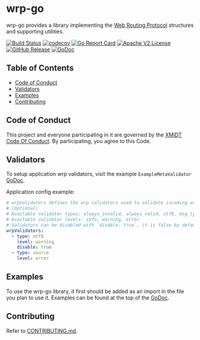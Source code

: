 # wrp-go

wrp-go provides a library implementing the [Web Routing Protocol](https://github.com/xmidt-org/wrp-c/wiki/Web-Routing-Protocol) 
structures and supporting utilities.

[![Build Status](https://github.com/xmidt-org/wrp-go/actions/workflows/ci.yml/badge.svg)](https://github.com/xmidt-org/wrp-go/actions/workflows/ci.yml)
[![codecov](https://codecov.io/gh/xmidt-org/wrp-go/branch/main/graph/badge.svg?token=tWY4sd44iI)](https://codecov.io/gh/xmidt-org/wrp-go)
[![Go Report Card](https://goreportcard.com/badge/github.com/xmidt-org/wrp-go)](https://goreportcard.com/report/github.com/xmidt-org/wrp-go)
[![Apache V2 License](http://img.shields.io/badge/license-Apache%20V2-blue.svg)](https://github.com/xmidt-org/wrp-go/blob/main/LICENSE)
[![GitHub Release](https://img.shields.io/github/release/xmidt-org/wrp-go.svg)](CHANGELOG.md)
[![GoDoc](https://pkg.go.dev/badge/github.com/xmidt-org/wrp-go/v3)](https://pkg.go.dev/github.com/xmidt-org/wrp-go/v3)

## Table of Contents

- [Code of Conduct](#code-of-conduct)
- [Validators](#validators)
- [Examples](#examples)
- [Contributing](#contributing)

## Code of Conduct

This project and everyone participating in it are governed by the [XMiDT Code Of Conduct](https://xmidt.io/code_of_conduct/). 
By participating, you agree to this Code.

## Validators

To setup application wrp validators, visit the example `ExampleMetaValidator` [GoDoc](https://pkg.go.dev/github.com/xmidt-org/wrp-go/v3/wrpvalidator#example-MetaValidator).

Application config example:
```yaml
# wrpValidators defines the wrp validators used to validate incoming wrp messages.
# (Optional)
# Available validator types: always_invalid, always_valid, utf8, msg_type, source, destination, simple_res_req, simple_event, spans
# Available validator levels: info, warning, error
# Validators can be disabled with `disable: true`, it is false by default
wrpValidators:
  - type: utf8
    level: warning
    disable: true
  - type: source
    level: error
```

## Examples 

To use the wrp-go library, it first should be added as an import in the file you plan to use it.
Examples can be found at the top of the [GoDoc](https://godoc.org/github.com/xmidt-org/wrp-go).

## Contributing

Refer to [CONTRIBUTING.md](CONTRIBUTING.md).
